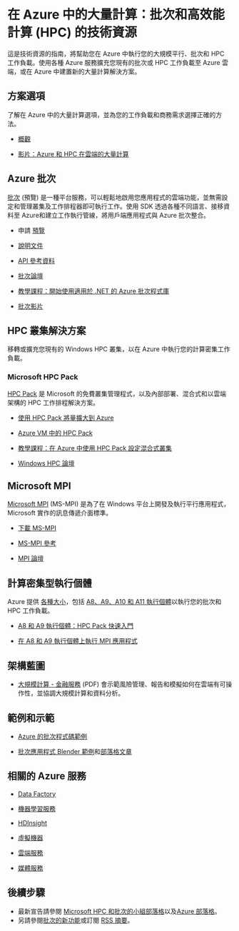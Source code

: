 <properties
   pageTitle="在 Azure 中的大量計算：批次和高效能計算 (HPC) 的技術資源"
   description="本文列出技術資源，用以協助您在 Azure 中執行您的大規模平行、批次和 HPC 工作負載。"
   services="batch, cloud-services, virtual-machines"
   documentationCenter=""
   authors="dlepow"
   manager="timlt"
   editor=""/>

<tags
   ms.service="multiple"
   ms.devlang="multiple"
   ms.topic="article"
   ms.tgt_pltfrm="NA"
   ms.workload="big-compute"
   ms.date="05/29/2015"
   ms.author="danlep"/>

# 在 Azure 中的大量計算：批次和高效能計算 (HPC) 的技術資源
這是技術資源的指南，將幫助您在 Azure 中執行您的大規模平行、批次和 HPC 工作負載。使用各種 Azure 服務擴充您現有的批次或 HPC 工作負載至 Azure 雲端，或在 Azure 中建置新的大量計算解決方案。

## 方案選項


了解在 Azure 中的大量計算選項，並為您的工作負載和商務需求選擇正確的方法。

* [概觀](https://msdn.microsoft.com/library/azure/dn482130.aspx)

* [影片：Azure 和 HPC 在雲端的大量計算](http://azure.microsoft.com/documentation/videos/teched-europe-2014-big-compute-in-the-cloud-with-high-performance-computing-on-azure/)


## Azure 批次

[批次](http://azure.microsoft.com/services/batch/) (預覽) 是一種平台服務，可以輕鬆地啟用您應用程式的雲端功能，並無需設定和管理叢集及工作排程器即可執行工作。使用 SDK 透過各種不同語言、接移資料至 Azure和建立工作執行管線，將用戶端應用程式與 Azure 批次整合。

* 申請 [預覽](http://azure.microsoft.com/services/preview/)

* [說明文件](http://azure.microsoft.com/documentation/services/batch/)

* [API 參考資料](https://msdn.microsoft.com/library/azure/dn820177.aspx)

* [批次論壇](https://social.msdn.microsoft.com/Forums/home?forum=azurebatch)

* [教學課程：開始使用適用於 .NET 的 Azure 批次程式庫](batch-dotnet-get-started.md)

* [批次影片](https://azure.microsoft.com/documentation/videos/index/?services=batch)

## HPC 叢集解決方案

移轉或擴充您現有的 Windows HPC 叢集，以在 Azure 中執行您的計算密集工作負載。

### Microsoft HPC Pack

[HPC Pack](https://technet.microsoft.com/library/cc514029) 是 Microsoft 的免費叢集管理程式，以及內部部署、混合式和以雲端架構的 HPC 工作排程解決方案。

* [使用 HPC Pack 將量擴大到 Azure](https://technet.microsoft.com/library/gg481749.aspx)

* [Azure VM 中的 HPC Pack](https://msdn.microsoft.com/library/azure/dn518135.aspx)

* [教學課程：在 Azure 中使用 HPC Pack 設定混合式叢集](../cloud-services-setup-hybrid-hpcpack-cluster.md)

* [Windows HPC 論壇](https://social.microsoft.com/Forums/home?category=windowshpc)

## Microsoft MPI

[Microsoft MPI](https://msdn.microsoft.com/library/bb524831.aspx) (MS-MPI) 是為了在 Windows 平台上開發及執行平行應用程式，Microsoft 實作的訊息傳遞介面標準。


* [下載 MS-MPI](http://go.microsoft.com/FWLink/p/?LinkID=389556)

* [MS-MPI 參考](https://msdn.microsoft.com/library/dn473458.aspx)

* [MPI 論壇](https://social.microsoft.com/Forums/home?forum=windowshpcmpi)


## 計算密集型執行個體

Azure 提供 [各種大小](https://msdn.microsoft.com/library/azure/dn197896.aspx)，包括 [A8、A9、A10 和 A11 執行個體](https://msdn.microsoft.com/library/azure/dn689095.aspx)以執行您的批次和 HPC 工作負載。


* [A8 和 A9 執行個體：HPC Pack 快速入門](https://msdn.microsoft.com/library/azure/dn594431.aspx)

* [在 A8 和 A9 執行個體上執行 MPI 應用程式](https://msdn.microsoft.com/library/azure/dn592104.aspx)

## 架構藍圖

* [大規模計算 - 金融服務](http://go.microsoft.com/fwlink/?LinkId=536378) (PDF) 會示範風險管理、報告和模擬如何在雲端有可操作性，並協調大規模計算和資料分析。

## 範例和示範

* [Azure 的批次程式碼範例](https://github.com/Azure/azure-batch-samples)

* [批次應用程式 Blender 範例](https://github.com/Azure/azure-batch-apps-blender)和[部落格文章](http://azure.microsoft.com/blog/2015/01/26/blender-on-azure-batch/)

## 相關的 Azure 服務

* [Data Factory](http://azure.microsoft.com/documentation/services/data-factory/)

* [機器學習服務](http://azure.microsoft.com/documentation/services/machine-learning/)

* [HDInsight](http://azure.microsoft.com/documentation/services/hdinsight/)

* [虛擬機器](http://azure.microsoft.com/documentation/services/virtual-machines/)

* [雲端服務](http://azure.microsoft.com/documentation/services/cloud-services/)

* [媒體服務](http://azure.microsoft.com/documentation/services/media-services/)



## 後續步驟

* 最新宣告請參閱 [Microsoft HPC 和批次的小組部落格](http://blogs.technet.com/b/windowshpc/)以及[Azure 部落格](http://azure.microsoft.com/blog/tag/hpc/)。
* 另請參閱[批次的新功能](http://azure.microsoft.com/updates/?service=batch)或訂閱 [RSS 摘要](http://azure.microsoft.com/updates/feed/?service=batch)。

<!---HONumber=58-->
